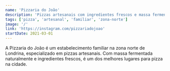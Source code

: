```yaml
---
name: 'Pizzaria do João'
description: 'Pizzas artesanais com ingredientes frescos e massa fermentada naturalmente. Ambiente familiar e acolhedor.'
tags: ['pizza', 'artesanal', 'familiar', 'zona-norte']
image: '/'
link: 'https://instagram.com/pizzariadojoao'
startDate: 2021-03-01
---
```


A Pizzaria do João é um estabelecimento familiar na zona norte de Londrina, especializado em pizzas artesanais. Com massa fermentada naturalmente e ingredientes frescos, é um dos melhores lugares para pizza na cidade.
